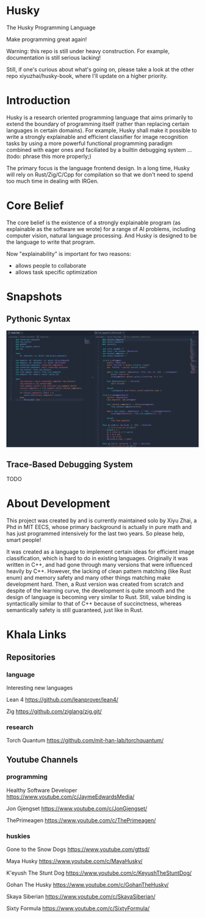 # Husky
The Husky Programming Language

Make programming great again!

Warning: this repo is still under heavy construction. For example, documentation is still serious lacking!

Still, if one's curious about what's going on, please take a look at the other repo xiyuzhai/husky-book, where I'll update on a higher priority.

# Introduction

Husky is a research oriented programming language that aims primarily to extend the boundary of programming itself (rather than replacing certain languages in certain domains). For example, Husky shall make it possible to write a strongly explainable and efficient classifier for image recognition tasks by using a more powerful functional programming paradigm combined with eager ones and faciliated by a builtin debugging system ... (todo: phrase this more properly;)

The primary focus is the language frontend design. In a long time, Husky will rely on Rust/Zig/C/Cpp for compilation so that we don't need to spend too much time in dealing with IRGen.

# Core Belief

The core belief is the existence of a strongly explainable program (as explainable as the software we wrote) for a range of AI problems, including computer vision, natural language processing. And Husky is designed to be the language to write that program.

Now "explainability" is important for two reasons:

- allows people to collaborate
- allows task specific optimization

# Snapshots

## Pythonic Syntax
![alt text](snapshots/pythonic-syntax2.png)

## Trace-Based Debugging System

TODO

# About Development

This project was created by and is currently maintained solo by Xiyu Zhai, a Phd in MIT EECS, whose primary background is actually in pure math and has just programmed intensively for the last two years. So please help, smart people!

It was created as a language to implement certain ideas for efficient image classification, which is hard to do in existing languages. Originally it was written in C++, and had gone through many versions that were influenced heavily by C++. However, the lacking of clean pattern matching (like Rust enum) and memory safety and many other things matching make development hard. Then, a Rust version was created from scratch and despite of the learning curve, the development is quite smooth and the design of language is becoming very similar to Rust. Still, value binding is syntactically similar to that of C++ because of succinctness, whereas semantically safety is still guaranteed, just like in Rust.

# Khala Links

## Repositories

### language

Interesting new languages

Lean 4 <https://github.com/leanprover/lean4/>

Zig <https://github.com/ziglang/zig.git/>

### research

Torch Quantum <https://github.com/mit-han-lab/torchquantum/>

## Youtube Channels

### programming

Healthy Software Developer <https://www.youtube.com/c/JaymeEdwardsMedia/>

Jon Gjengset <https://www.youtube.com/c/JonGjengset/>

ThePrimeagen <https://www.youtube.com/c/ThePrimeagen/>


### huskies

Gone to the Snow Dogs <https://www.youtube.com/gttsd/>

Maya Husky <https://www.youtube.com/c/MayaHusky/>

K'eyush The Stunt Dog <https://www.youtube.com/c/KeyushTheStuntDog/>

Gohan The Husky <https://www.youtube.com/c/GohanTheHusky/>

Skaya Siberian <https://www.youtube.com/c/SkayaSiberian/>

Sixty Formula <https://www.youtube.com/c/SixtyFormula/>

